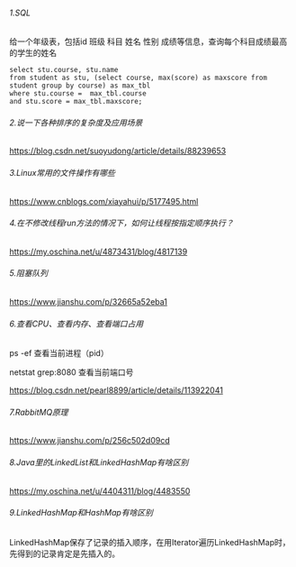 ###### 1.SQL

给一个年级表，包括id 班级 科目 姓名 性别 成绩等信息，查询每个科目成绩最高的学生的姓名

```mysql
select stu.course, stu.name 
from student as stu, (select course, max(score) as maxscore from student group by course) as max_tbl 
where stu.course =  max_tbl.course 
and stu.score = max_tbl.maxscore;

```



###### 2.说一下各种排序的复杂度及应用场景

https://blog.csdn.net/suoyudong/article/details/88239653

###### 3.Linux常用的文件操作有哪些

https://www.cnblogs.com/xiayahui/p/5177495.html

###### 4.在不修改线程run方法的情况下，如何让线程按指定顺序执行？

https://my.oschina.net/u/4873431/blog/4817139

###### 5.阻塞队列

https://www.jianshu.com/p/32665a52eba1

###### 6.查看CPU、查看内存、查看端口占用

ps -ef 查看当前进程（pid）

netstat      grep:8080 查看当前端口号

https://blog.csdn.net/pearl8899/article/details/113922041

###### 7.RabbitMQ原理

https://www.jianshu.com/p/256c502d09cd

###### 8.Java里的LinkedList和LinkedHashMap有啥区别

https://my.oschina.net/u/4404311/blog/4483550

###### 9.LinkedHashMap和HashMap有啥区别

LinkedHashMap保存了记录的插入顺序，在用Iterator遍历LinkedHashMap时，先得到的记录肯定是先插入的。